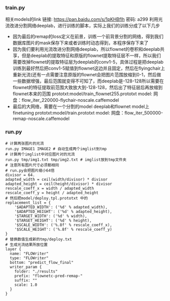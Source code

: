 ### train.py
相关models的link 链接: https://pan.baidu.com/s/1pKHBflh 密码: a299
利用光流改进分割网络deeplab，进行训练的脚本，实际上我们的训练分成了以下几步

- 因为最后的remap的loss定义在前景，训练一个前背景分割的网络，得到我们数据库图片的mask保存下来或者训练时动态得到，本程序保存下来了
- 因为我们要利用光流改进分割网络deeplab，所以flownet的卷积和deeplab共享，但是deeplab的提取特征和原版的flownet提取特征层不一样，所以我们需要改掉flownet的提取特征层为deeplab的conv1-5，具体过程是把deeplab训练到最好然后把conv1-5赋值到flownet这边并且固定，然后在flyingchair上重新光流(还有一点需要注意原版的flownet会把图片范围放缩到0-1，然后做一些数据增强，最后范围就变得不可知了，而deeplab是-128-128所以需要在flownet的特征提取前范围大致放大到-128-128，然后出了特征层后再放缩到flownet本来的范围 prototxt:model/train_flownet255.prototxt  model: 网盘：flow_iter_220000-flychair-noscale.caffemodel
- 最后的大网络，需要在一个分割的model deeplab和flownet model上finetuning prototxt:model/train.prototxt model: 网盘：flow_iter_500000-remap-noscale.caffemodel

### run.py

```
# 计算两张图片的光流
run.py IMAGE1 IMAGE2 # 自动生成两个imglist到tmp
# 计算两个imglist中对应图片对的光流
run.py tmp/img1.txt tmp/img2.txt # imglist放到tmp文件夹
# 注意所有图片尺寸必须都相同
# run.py会把图片缩小64倍
divisor = 64.
adapted_width = ceil(width/divisor) * divisor
adapted_height = ceil(height/divisor) * divisor
rescale_coeff_x = width / adapted_width
rescale_coeff_y = height / adapted_height
# 然后把model/deploy.tpl.prototxt 中的
replacement_list = {
    '$ADAPTED_WIDTH': ('%d' % adapted_width),
    '$ADAPTED_HEIGHT': ('%d' % adapted_height),
    '$TARGET_WIDTH': ('%d' % width),
    '$TARGET_HEIGHT': ('%d' % height),
    '$SCALE_WIDTH': ('%.8f' % rescale_coeff_x),
    '$SCALE_HEIGHT': ('%.8f' % rescale_coeff_y)
}
# 替换数值生成新的tmp/deploy.txt
# 生成光流结果所放位置
layer {
  name: "FLOWriter"
  type: "FLOWriter"
  bottom: "predict_flow_final"
  writer_param {
    folder: "./results"
    prefix: "flownetc-pred-remap-"
    suffix: ""
    scale: 1.0
  }
}

```